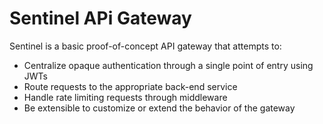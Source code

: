 # Sentinel APi Gateway

Sentinel is a basic proof-of-concept API gateway that attempts to:

- Centralize opaque authentication through a single point of entry using JWTs
- Route requests to the appropriate back-end service
- Handle rate limiting requests through middleware
- Be extensible to customize or extend the behavior of the gateway
